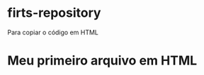 # firts-repository

Para copiar o código em HTML

<html>
  <h1> Meu primeiro arquivo em HTML</H1>
  </hmtl>
  
